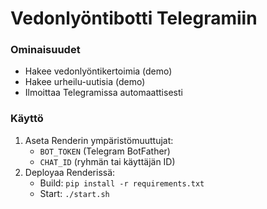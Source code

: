 # Vedonlyöntibotti Telegramiin

### Ominaisuudet
- Hakee vedonlyöntikertoimia (demo)
- Hakee urheilu-uutisia (demo)
- Ilmoittaa Telegramissa automaattisesti

### Käyttö
1. Aseta Renderin ympäristömuuttujat:
   - `BOT_TOKEN` (Telegram BotFather)
   - `CHAT_ID` (ryhmän tai käyttäjän ID)
2. Deployaa Renderissä:
   - Build: `pip install -r requirements.txt`
   - Start: `./start.sh`

